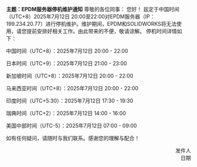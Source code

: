 **主题：EPDM服务器停机维护通知**
尊敬的各位同事：
您好！
兹定于中国时间（UTC+8）2025年7月12日 20:00至22:00对EPDM服务器（IP：199.234.20.77）进行停机维护。维护期间，EPDM和SOLIDWORKS将无法使用，请您提前安排好相关工作。由此带来的不便，敬请谅解。
停机时间详情如下：  

中国时间（UTC+8）：2025年7月12日 20:00 - 22:00 

日本时间（UTC+9）：2025年7月12日 21:00 - 23:00  

新加坡时间（UTC+8）：2025年7月12日 20:00 - 22:00  

马来西亚时间（UTC+8）：2025年7月12日 20:00 - 22:00  

印度时间（UTC+5:30）：2025年7月12日 17:30 - 19:30  

瑞典时间（UTC+2）：2025年7月12日 14:00 - 16:00  

美国中部时间（UTC-5）：2025年7月12日 07:00 - 09:00

如有任何疑问，请随时与我们联系。感谢您的理解与配合！
<p style='text-align: right; '>发件人<br>日期</p>